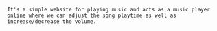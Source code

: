     It's a simple website for playing music and acts as a music player online where we can adjust the song playtime as well as increase/decrease the volume.
